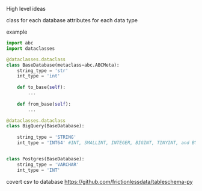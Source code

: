 High level ideas

class for each database
attributes for each data type

example
```python
import abc
import dataclasses

@dataclasses.dataclass
class BaseDatabase(metaclass=abc.ABCMeta):
    string_type = 'str' 
    int_type = 'int'
    
    def to_base(self):
        ...
    
    def from_base(self):
        ...

@dataclasses.dataclass
class BigQuery(BaseDatabase):
    
    string_type = 'STRING'
    int_type = 'INT64' #INT, SMALLINT, INTEGER, BIGINT, TINYINT, and BYTEINT are aliases for INT64.


class Postgres(BaseDatabase):
    string_type = 'VARCHAR'
    int_type = 'INT'
```


covert csv to database
https://github.com/frictionlessdata/tableschema-py